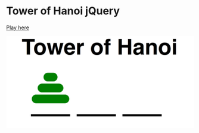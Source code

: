# Tower of Hanoi jQuery

[Play here](https://huijunyam.github.io/Tower-of-Hanoi-jQuery/)

![image](toh.png)
